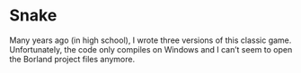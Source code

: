 # Snake

Many years ago (in high school), I wrote three versions of this classic game.
Unfortunately, the code only compiles on Windows and I can’t seem to open the Borland project files anymore.

